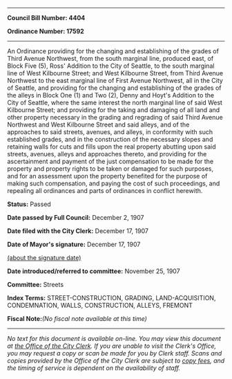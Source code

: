 

********

**Council Bill Number: 4404**
   
**Ordinance Number: 17592**
********

 An Ordinance providing for the changing and establishing of the grades of Third Avenue Northwest, from the south marginal line, produced east, of Block Five (5), Ross' Addition to the City of Seattle, to the south marginal line of West Kilbourne Street; and West Kilbourne Street, from Third Avenue Northwest to the east marginal line of First Avenue Northwest, all in the City of Seattle, and providing for the changing and establishing of the grades of the alleys in Block One (1) and Two (2), Denny and Hoyt's Addition to the City of Seattle, where the same interest the north marginal line of said West Kilbourne Street; and providing for the taking and damaging of all land and other property necessary in the grading and regrading of said Third Avenue Northwest and West Kilbourne Street and said alleys, and of the approaches to said streets, avenues, and alleys, in conformity with such established grades, and in the construction of the necessary slopes and retaining walls for cuts and fills upon the real property abutting upon said streets, avenues, alleys and approaches thereto, and providing for the ascertainment and payment of the just compensation to be made for the property and property rights to be taken or damaged for such purposes, and for an assessment upon the property benefited for the purpose of making such compensation, and paying the cost of such proceedings, and repealing all ordinances and parts of ordinances in conflict herewith.

**Status:** Passed
   
**Date passed by Full Council:** December 2, 1907
   
**Date filed with the City Clerk:** December 17, 1907
   
**Date of Mayor's signature:** December 17, 1907
   
[(about the signature date)](/~public/approvaldate.htm)
   
   
   
**Date introduced/referred to committee:** November 25, 1907
   
**Committee:** Streets
   
   
**Index Terms:** STREET-CONSTRUCTION, GRADING, LAND-ACQUISITION, CONDEMNATION, WALLS, CONSTRUCTION, ALLEYS, FREMONT

**Fiscal Note:**_(No fiscal note available at this time)_
********

_No text for this document is available on-line. You may view this document at [the Office of the City Clerk](http://www.seattle.gov/leg/clerk/contactUs.htm). If you are unable to visit the Clerk's Office, you may request a copy or scan be made for you by Clerk staff. Scans and copies provided by the Office of the City Clerk are subject to [copy fees](http://clerk.seattle.gov/~public/clerkfees.htm), and the timing of service is dependent on the availability of staff._

